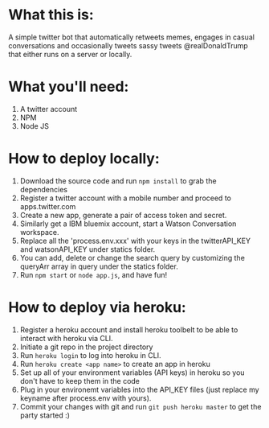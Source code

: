 # What this is:
A simple twitter bot that automatically retweets memes, engages in casual conversations and occasionally tweets sassy tweets @realDonaldTrump that either runs on a server or locally.

# What you'll need:
1. A twitter account
2. NPM
3. Node JS

# How to deploy locally: 
1. Download the source code and run `npm install` to grab the dependencies
2. Register a twitter account with a mobile number and proceed to apps.twitter.com
3. Create a new app, generate a pair of access token and secret.
4. Similarly get a IBM bluemix account, start a Watson Conversation workspace.
4. Replace all the 'process.env.xxx' with your keys in the twitterAPI_KEY and watsonAPI_KEY under statics folder.
5. You can add, delete or change the search query by customizing the queryArr array in query under the statics folder.
6. Run `npm start` or `node app.js`, and have fun!

# How to deploy via heroku:
1. Register a heroku account and install heroku toolbelt to be able to interact with heroku via CLI.
2. Initiate a git repo in the project directory
3. Run `heroku login` to log into heroku in CLI.
4. Run `heroku create <app name>` to create an app in heroku
5. Set up all of your environment variables (API keys) in heroku so you don't have to keep them in the code
6. Plug in your environemt variables into the API_KEY files (just replace my keyname after process.env with yours).
7. Commit your changes with git and run `git push heroku master` to get the party started :)